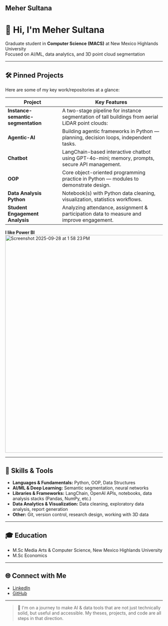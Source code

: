 ## Meher Sultana

# 👋 Hi, I'm Meher Sultana

Graduate student in **Computer Science (MACS)** at New Mexico Highlands University  
Focused on AI/ML, data analytics, and 3D point cloud segmentation

---

## 🛠️ Pinned Projects

Here are some of my key work/repositories at a glance:

| Project | Key Features |
|---|---|
| **Instance-semantic-segmentation** | A two-stage pipeline for instance segmentation of tall buildings from aerial LiDAR point clouds: |
| **Agentic-AI** | Building agentic frameworks in Python — planning, decision loops, independent tasks. |
| **Chatbot** | LangChain-based interactive chatbot using GPT-4o-mini; memory, prompts, secure API management. |
| **OOP** | Core object-oriented programming practice in Python — modules to demonstrate design. |
| **Data Analysis Python** | Notebook(s) with Python data cleaning, visualization, statistics workflows. |
| **Student Engagement Analysis** | Analyzing attendance, assignment & participation data to measure and improve engagement. |

**I like Power BI** 
<img width="1333" height="696" alt="Screenshot 2025-09-28 at 1 58 23 PM" src="https://github.com/user-attachments/assets/ad18ba13-95a3-4633-aa10-ded98018128d" />







---

## 🧠 Skills & Tools

- **Languages & Fundamentals:** Python, OOP, Data Structures  
- **AI/ML & Deep Learning:** Semantic segmentation, neural networks
- **Libraries & Frameworks:** LangChain, OpenAI APIs, notebooks, data analysis stacks (Pandas, NumPy, etc.)  
- **Data Analytics & Visualization:** Data cleaning, exploratory data analysis, report generation  
- **Other:** Git, version control, research design, working with 3D data

---

## 🎓 Education

- M.Sc Media Arts & Computer Science, New Mexico Highlands University  
- M.Sc Economics 

---

## 🌐 Connect with Me

- [LinkedIn](https://www.linkedin.com/in/meher-s-r46)  
- [GitHub](https://github.com/MeherSultana)  


---

> 🚀 I'm on a journey to make AI & data tools that are not just technically solid, but useful and accessible. My theses, projects, and code are all steps in that direction.

